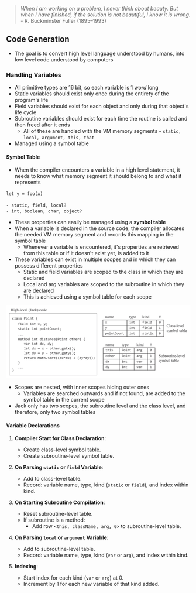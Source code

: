 > *When I am working on a problem, I never think about beauty. But when I have finished, if the solution is not beautiful, I know it is wrong.* - R. Buckminster Fuller (1895–1993)
## Code Generation
- The goal is to convert high level language understood by humans, into low level code understood by computers

### Handling Variables
- All primitive types are 16 bit, so each variable is 1 *word* long
- Static variables should exist only once during the entirety of the program's life
- Field variables should exist for each object and only during that object's life cycle
- Subroutine variables should exist for each time the routine is called and then freed after it ends
	- All of these are handled with the VM memory segments - `static, local, argument, this, that`
- Managed using a symbol table

#### Symbol Table
- When the compiler encounters a variable in a high level statement, it needs to know what memory segment it should belong to and what it represents

```
let y = foo(x)

- static, field, local?
- int, boolean, char, object?
```

- These properties can easily be managed using a **symbol table**
- When a variable is declared in the source code, the compiler allocates the needed VM memory segment and records this mapping in the symbol table
	- Whenever a variable is encountered, it's properties are retrieved from this table or if it doesn't exist yet, is added to it
- These variables can exist in multiple scopes and in which they can possess different properties
	- Static and field variables are scoped to the class in which they are declared
	- Local and arg variables are scoped to the subroutine in which they are declared
	- This is achieved using a symbol table for each scope

![](Images/Pasted%20image%2020231010055227.png)

- Scopes are nested, with inner scopes hiding outer ones
	- Variables are searched outwards and if not found, are added to the symbol table in the current scope
- Jack only has two scopes, the subroutine level and the class level, and therefore, only two symbol tables

#### Variable Declarations
1. **Compiler Start for Class Declaration**:
   - Create class-level symbol table.
   - Create subroutine-level symbol table.

1. **On Parsing `static` or `field` Variable**:
   - Add to class-level table.
   - Record: variable name, type, kind (`static` or `field`), and index within kind.
   
3. **On Starting Subroutine Compilation**:
   - Reset subroutine-level table.
   - If subroutine is a method:
	 - Add row `<this, className, arg, 0>` to subroutine-level table.

1. **On Parsing `local` or `argument` Variable**:
   - Add to subroutine-level table.
   - Record: variable name, type, kind (`var` or `arg`), and index within kind.
   
5. **Indexing**:
   - Start index for each kind (`var` or `arg`) at 0.
   - Increment by 1 for each new variable of that kind added.
